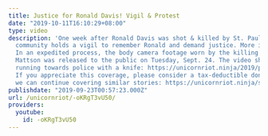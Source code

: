 ```yaml
---
title: Justice for Ronald Davis! Vigil & Protest
date: "2019-10-11T16:10:29+08:00"
type: video
description: 'One week after Ronald Davis was shot & killed by St. Paul police, the
  community holds a vigil to remember Ronald and demand justice. More info: https://unicornriot.ninja/2019/man-killed-by-saint-paul-police-after-rear-ending-a-squad-car/
  In an expedited process, the body camera footage worn by the killing officer Steve
  Mattson was released to the public on Tuesday, Sept. 24. The video showed Davis
  running towards police with a knife: https://unicornriot.ninja/2019/police-release-body-cam-footage-of-ronald-davis-killing/
  If you appreciate this coverage, please consider a tax-deductible donation so that
  we can continue covering similar stories: https://unicornriot.ninja/support-our-work/'
publishdate: "2019-09-23T00:57:23.000Z"
url: /unicornriot/-oKRgT3vU50/
providers:
  youtube:
    id: -oKRgT3vU50
---
```


